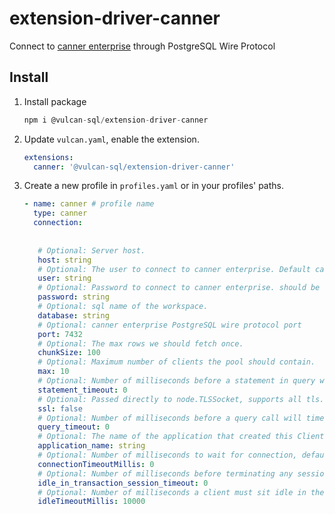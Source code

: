 # extension-driver-canner

Connect to [canner enterprise](https://docs.cannerdata.com/product/api_sdk/pg/pg_overview) through PostgreSQL Wire Protocol

## Install

1. Install package

   ```sql
   npm i @vulcan-sql/extension-driver-canner
   ```

2. Update `vulcan.yaml`, enable the extension.

   ```yaml
   extensions:
     canner: '@vulcan-sql/extension-driver-canner'
   ```

3. Create a new profile in `profiles.yaml` or in your profiles' paths.

   ```yaml
   - name: canner # profile name
     type: canner
     connection:
      
      
      # Optional: Server host.
      host: string
      # Optional: The user to connect to canner enterprise. Default canner
      user: string
      # Optional: Password to connect to canner enterprise. should be the user PAT in canner enterprise
      password: string
      # Optional: sql name of the workspace.
      database: string
      # Optional: canner enterprise PostgreSQL wire protocol port
      port: 7432
      # Optional: The max rows we should fetch once.
      chunkSize: 100
      # Optional: Maximum number of clients the pool should contain.
      max: 10
      # Optional: Number of milliseconds before a statement in query will time out, default is no timeout
      statement_timeout: 0
      # Optional: Passed directly to node.TLSSocket, supports all tls.connect options
      ssl: false
      # Optional: Number of milliseconds before a query call will timeout, default is no timeout
      query_timeout: 0
      # Optional: The name of the application that created this Client instance
      application_name: string
      # Optional: Number of milliseconds to wait for connection, default is no timeout
      connectionTimeoutMillis: 0
      # Optional: Number of milliseconds before terminating any session with an open idle transaction, default is no timeout
      idle_in_transaction_session_timeout: 0
      # Optional: Number of milliseconds a client must sit idle in the pool and not be checked out before it is disconnected from the backend and discarded.
      idleTimeoutMillis: 10000
   ```
